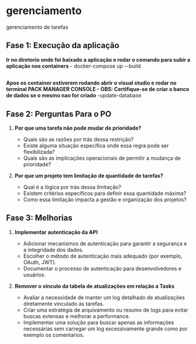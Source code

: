# gerenciamento
gerenciamento de tarefas
## Fase 1: Execução da aplicação
**Ir no diretorio onde foi baixado a aplicação e rodar o comando para subir a aplicação nos containers**
    - docker-compose up --build
 ##   
**Apos os container estiverem rodando abrir o visual studio  e rodar no terminal PACK MANAGER CONSOLE -  OBS: Certifique-se de criar o banco de dados se o mesmo nao for criado**
-update-database

## Fase 2: Perguntas Para o PO

1. **Por que uma tarefa não pode mudar de prioridade?**
   - Quais são as razões por trás dessa restrição?
   - Existe alguma situação específica onde essa regra pode ser flexibilizada?
   - Quais são as implicações operacionais de permitir a mudança de prioridade?

2. **Por que um projeto tem limitação de quantidade de tarefas?**
   - Qual é a lógica por trás dessa limitação?
   - Existem critérios específicos para definir essa quantidade máxima?
   - Como essa limitação impacta a gestão e organização dos projetos?

## Fase 3: Melhorias

1. **Implementar autenticação da API**
   - Adicionar mecanismos de autenticação para garantir a segurança e a integridade dos dados.
   - Escolher o método de autenticação mais adequado (por exemplo, OAuth, JWT).
   - Documentar o processo de autenticação para desenvolvedores e usuários.

2. **Remover o vínculo da tabela de atualizações em relação a Tasks**
   - Avaliar a necessidade de manter um log detalhado de atualizações diretamente vinculado às tarefas.
   - Criar uma estratégia de arquivamento ou resumo de logs para evitar buscas extensas e melhorar a performance.
   - Implementar uma solução para buscar apenas as informações necessárias sem carregar um log excessivamente grande como por exemplo os comentarios.
